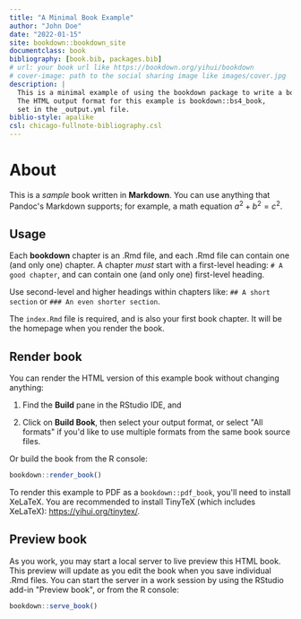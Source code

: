```yaml
--- 
title: "A Minimal Book Example"
author: "John Doe"
date: "2022-01-15"
site: bookdown::bookdown_site
documentclass: book
bibliography: [book.bib, packages.bib]
# url: your book url like https://bookdown.org/yihui/bookdown
# cover-image: path to the social sharing image like images/cover.jpg
description: |
  This is a minimal example of using the bookdown package to write a book.
  The HTML output format for this example is bookdown::bs4_book,
  set in the _output.yml file.
biblio-style: apalike
csl: chicago-fullnote-bibliography.csl
---
```


# About

This is a _sample_ book written in **Markdown**. You can use anything that Pandoc's Markdown supports; for example, a math equation $a^2 + b^2 = c^2$.

## Usage 

Each **bookdown** chapter is an .Rmd file, and each .Rmd file can contain one (and only one) chapter. A chapter *must* start with a first-level heading: `# A good chapter`, and can contain one (and only one) first-level heading.

Use second-level and higher headings within chapters like: `## A short section` or `### An even shorter section`.

The `index.Rmd` file is required, and is also your first book chapter. It will be the homepage when you render the book.

## Render book

You can render the HTML version of this example book without changing anything:

1. Find the **Build** pane in the RStudio IDE, and

1. Click on **Build Book**, then select your output format, or select "All formats" if you'd like to use multiple formats from the same book source files.

Or build the book from the R console:


```r
bookdown::render_book()
```

To render this example to PDF as a `bookdown::pdf_book`, you'll need to install XeLaTeX. You are recommended to install TinyTeX (which includes XeLaTeX): <https://yihui.org/tinytex/>.

## Preview book

As you work, you may start a local server to live preview this HTML book. This preview will update as you edit the book when you save individual .Rmd files. You can start the server in a work session by using the RStudio add-in "Preview book", or from the R console:


```r
bookdown::serve_book()
```



